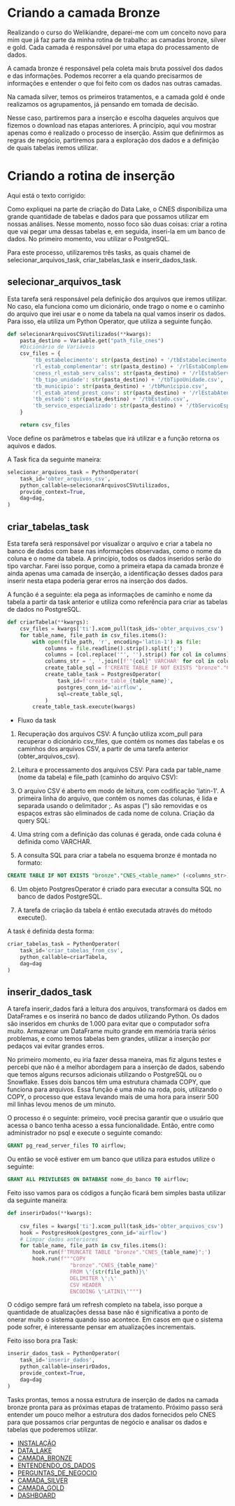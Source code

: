 # Criando a camada Bronze

Realizando o curso do Welikiandre, deparei-me com um conceito novo para mim que já faz parte da minha rotina de trabalho: as camadas bronze, silver e gold. Cada camada é responsável por uma etapa do processamento de dados.

A camada bronze é responsável pela coleta mais bruta possível dos dados e das informações. Podemos recorrer a ela quando precisarmos de informações e entender o que foi feito com os dados nas outras camadas.

Na camada silver, temos os primeiros tratamentos, e a camada gold é onde realizamos os agrupamentos, já pensando em tomada de decisão.

Nesse caso, partiremos para a inserção e escolha daqueles arquivos que fizemos o download nas etapas anteriores. A princípio, aqui vou mostrar apenas como é realizado o processo de inserção. Assim que definirmos as regras de negócio, partiremos para a exploração dos dados e a definição de quais tabelas iremos utilizar.
# Criando a rotina de inserção


Aqui está o texto corrigido:

Como expliquei na parte de criação do Data Lake, o CNES disponibiliza uma grande quantidade de tabelas e dados para que possamos utilizar em nossas análises. Nesse momento, nosso foco são duas coisas: criar a rotina que vai pegar uma dessas tabelas e, em seguida, inseri-la em um banco de dados. No primeiro momento, vou utilizar o PostgreSQL.

Para este processo, utilizaremos três tasks, as quais chamei de selecionar_arquivos_task, criar_tabelas_task e inserir_dados_task.


## selecionar_arquivos_task

Esta tarefa será responsável pela definição dos arquivos que iremos utilizar. No caso, ela funciona como um dicionário, onde trago o nome e o caminho do arquivo que irei usar e o nome da tabela na qual vamos inserir os dados. Para isso, ela utiliza um Python Operator, que utiliza a seguinte função.

```py
def selecionarArquivosCSVutilizados(**kwargs):
    pasta_destino = Variable.get("path_file_cnes")
    #Dicionário de Variáveis
    csv_files = {
        'tb_estabelecimento': str(pasta_destino) + '/tbEstabelecimento.csv',
        'rl_estab_complementar': str(pasta_destino) + '/rlEstabComplementar.csv',
        'cness_rl_estab_serv_calss': str(pasta_destino) + '/rlEstabServClass.csv',
        'tb_tipo_unidade': str(pasta_destino) + '/tbTipoUnidade.csv',
        'tb_municipio': str(pasta_destino) + '/tbMunicipio.csv',
        'rl_estab_atend_prest_conv': str(pasta_destino) + '/rlEstabAtendPrestConv.csv',
        'tb_estado': str(pasta_destino) + '/tbEstado.csv',
        'tb_servico_especializado': str(pasta_destino) + '/tbServicoEspecializado.csv'
    }

    return csv_files
```
Voce define os parâmetros e tabelas que irá utilizar e a função retorna os aquivos e dados.

A Task fica da seguinte maneira:

```py
selecionar_arquivos_task = PythonOperator(
    task_id='obter_arquivos_csv',
    python_callable=selecionarArquivosCSVutilizados,
    provide_context=True,
    dag=dag,
)
```

## criar_tabelas_task

Esta tarefa será responsável por visualizar o arquivo e criar a tabela no banco de dados com base nas informações observadas, como o nome da coluna e o nome da tabela. A princípio, todos os dados inseridos serão do tipo varchar. Farei isso porque, como a primeira etapa da camada bronze é ainda apenas uma camada de inserção, a identificação desses dados para inserir nesta etapa poderia gerar erros na inserção dos dados.

A função é a seguinte: ela pega as informações de caminho e nome da tabela a partir da task anterior e utiliza como referência para criar as tabelas de dados no PostgreSQL.

```py
def criarTabela(**kwargs):
    csv_files = kwargs['ti'].xcom_pull(task_ids='obter_arquivos_csv')
    for table_name, file_path in csv_files.items():
        with open(file_path, 'r', encoding='latin-1') as file:
            columns = file.readline().strip().split(';')
            columns = [col.replace('"', '').strip() for col in columns]    
            columns_str = ', '.join([f'"{col}" VARCHAR' for col in columns])
            create_table_sql = f'CREATE TABLE IF NOT EXISTS "bronze"."CNES_{table_name}" ({columns_str});'
            create_table_task = PostgresOperator(
                task_id=f'create_table_{table_name}',
                postgres_conn_id='airflow',
                sql=create_table_sql,
            )
        create_table_task.execute(kwargs)
```
- Fluxo da task 

1. Recuperação dos arquivos CSV: A função utiliza xcom_pull para recuperar o dicionário csv_files, que contém os nomes das tabelas e os caminhos dos arquivos CSV, a partir de uma tarefa anterior (obter_arquivos_csv).

2. Leitura e processamento dos arquivos CSV: Para cada par table_name (nome da tabela) e file_path (caminho do arquivo CSV):

3. O arquivo CSV é aberto em modo de leitura, com codificação 'latin-1'.
A primeira linha do arquivo, que contém os nomes das colunas, é lida e separada usando o delimitador ;.
As aspas (") são removidas e os espaços extras são eliminados de cada nome de coluna.
Criação da query SQL:

4. Uma string com a definição das colunas é gerada, onde cada coluna é definida como VARCHAR.

5. A consulta SQL para criar a tabela no esquema bronze é montada no formato:
```sql
CREATE TABLE IF NOT EXISTS "bronze"."CNES_<table_name>" (<columns_str>);
```
6. Um objeto PostgresOperator é criado para executar a consulta SQL no banco de dados PostgreSQL.

7. A tarefa de criação da tabela é então executada através do método execute().

A task é definida desta forma:

```py
criar_tabelas_task = PythonOperator(
    task_id='criar_tabelas_from_csv',
    python_callable=criarTabela,
    dag=dag
)
```

## inserir_dados_task

A tarefa inserir_dados fará a leitura dos arquivos, transformará os dados em DataFrames e os inserirá no banco de dados utilizando Python. Os dados são inseridos em chunks de 1.000 para evitar que o computador sofra muito. Armazenar um DataFrame muito grande em memória traria sérios problemas, e como temos tabelas bem grandes, utilizar a inserção por pedaços vai evitar grandes erros.

No primeiro momento, eu iria fazer dessa maneira, mas fiz alguns testes e percebi que não é a melhor abordagem para a inserção de dados, sabendo que temos alguns recursos adicionais utilizando o PostgreSQL ou o Snowflake. Esses dois bancos têm uma estrutura chamada COPY, que funciona para arquivos. Essa função é uma mão na roda, pois, utilizando o COPY, o processo que estava levando mais de uma hora para inserir 500 mil linhas levou menos de um minuto.

O processo é o seguinte: primeiro, você precisa garantir que o usuário que acessa o banco tenha acesso a essa funcionalidade. Então, entre como administrador no psql e execute o seguinte comando:

```sql
GRANT pg_read_server_files TO airflow;
```

Ou então se você estiver em um banco que utiliza para estudos utilize o seguinte:

```sql
GRANT ALL PRIVILEGES ON DATABASE nome_do_banco TO airflow;
```

Feito isso vamos para os códigos a função ficará bem simples basta utilizar da seguinte maneira:

```py
def inserirDados(**kwargs):
    
    csv_files = kwargs['ti'].xcom_pull(task_ids='obter_arquivos_csv')
    hook = PostgresHook(postgres_conn_id='airflow')
    # Limpar dados anteriores
    for table_name, file_path in csv_files.items():
        hook.run(f'TRUNCATE TABLE "bronze"."CNES_{table_name}";')  
        hook.run(f"""COPY 
                    "bronze"."CNES_{table_name}" 
                    FROM \'{str(file_path)}\' 
                    DELIMITER \';\' 
                    CSV HEADER 
                    ENCODING \'LATIN1\'""")
```

O código sempre fará um refresh completo na tabela, isso porque a quantidade de atualizações dessa base não é significativa a ponto de onerar muito o sistema quando isso acontece. Em casos em que o sistema pode sofrer, é interessante pensar em atualizações incrementais.

Feito isso bora pra Task:
```py
inserir_dados_task = PythonOperator(
    task_id='inserir_dados',
    python_callable=inserirDados,
    provide_context=True,
    dag=dag
)

```

Tasks prontas, temos a nossa estrutura de inserção de dados na camada bronze pronta para as próximas etapas de tratamento. Próximo passo será entender um pouco melhor a estrutura dos dados fornecidos pelo CNES para que possamos criar perguntas de negócio e analisar os dados e tabelas que poderemos utilizar.

- [INSTALAÇÃO](https://github.com/Jezandre/eng_dados_cnes/blob/main/INSTALACAO.md)
- [DATA_LAKE](https://github.com/Jezandre/eng_dados_cnes/blob/main/CRIANDO_DATA_LAKE.md)
- [CAMADA_BRONZE](https://github.com/Jezandre/eng_dados_cnes/blob/main/CRIANDO_CAMADA_BRONZE.md)
- [ENTENDENDO_OS_DADOS]()
- [PERGUNTAS_DE_NEGOCIO]()
- [CAMADA_SILVER]()
- [CAMADA_GOLD]()
- [DASHBOARD]()
